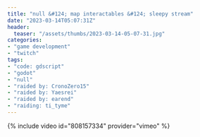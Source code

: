 ```yaml
---
title: "null &#124; map interactables &#124; sleepy stream"
date: "2023-03-14T05:07:31Z"
header:
  teaser: "/assets/thumbs/2023-03-14-05-07-31.jpg"
categories:
- "game development"
- "twitch"
tags:
- "code: gdscript"
- "godot"
- "null"
- "raided by: CronoZero15"
- "raided by: Yaesrei"
- "raided by: earend"
- "raiding: ti_tyme"
---
```

{% include video id="808157334" provider="vimeo" %}
